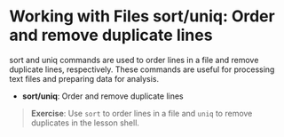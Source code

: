 # Working with Files sort/uniq: Order and remove duplicate lines

sort and uniq commands are used to order lines in a file and remove duplicate
lines, respectively. These commands are useful for processing text files and
preparing data for analysis.

- **sort/uniq**: Order and remove duplicate lines

> **Exercise**: Use `sort` to order lines in a file and `uniq` to remove duplicates in the lesson shell.
